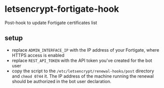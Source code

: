 # letsencrypt-fortigate-hook
Post-hook to update Fortigate certificates list

## setup
* replace `ADMIN_INTERFACE_IP` with the IP address of your Fortigate, where HTTPS access is enabled
* replace `REST_API_TOKEN` with the API token you've created for the bot user
* copy the script to the `/etc/letsencrypt/renewal-hooks/post` directory and `chmod 0744` it. The IP address of the machine running the renewal should be authorized in the bot user declaration.
